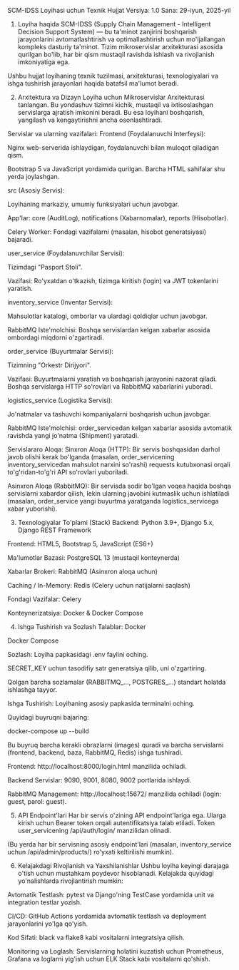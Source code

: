 SCM-IDSS Loyihasi uchun Texnik Hujjat
Versiya: 1.0
Sana: 29-iyun, 2025-yil

1. Loyiha haqida
SCM-IDSS (Supply Chain Management - Intelligent Decision Support System) — bu ta'minot zanjirini boshqarish jarayonlarini avtomatlashtirish va optimallashtirish uchun mo'ljallangan kompleks dasturiy ta'minot. Tizim mikroservislar arxitekturasi asosida qurilgan bo'lib, har bir qism mustaqil ravishda ishlash va rivojlanish imkoniyatiga ega.

Ushbu hujjat loyihaning texnik tuzilmasi, arxitekturasi, texnologiyalari va ishga tushirish jarayonlari haqida batafsil ma'lumot beradi.

2. Arxitektura va Dizayn
Loyiha uchun Mikroservislar Arxitekturasi tanlangan. Bu yondashuv tizimni kichik, mustaqil va ixtisoslashgan servislarga ajratish imkonini beradi. Bu esa loyihani boshqarish, yangilash va kengaytirishni ancha osonlashtiradi.

Servislar va ularning vazifalari:
Frontend (Foydalanuvchi Interfeysi):

Nginx web-serverida ishlaydigan, foydalanuvchi bilan muloqot qiladigan qism.

Bootstrap 5 va JavaScript yordamida qurilgan. Barcha HTML sahifalar shu yerda joylashgan.

src (Asosiy Servis):

Loyihaning markaziy, umumiy funksiyalari uchun javobgar.

App'lar: core (AuditLog), notifications (Xabarnomalar), reports (Hisobotlar).

Celery Worker: Fondagi vazifalarni (masalan, hisobot generatsiyasi) bajaradi.

user_service (Foydalanuvchilar Servisi):

Tizimdagi "Pasport Stoli".

Vazifasi: Ro'yxatdan o'tkazish, tizimga kiritish (login) va JWT tokenlarini yaratish.

inventory_service (Inventar Servisi):

Mahsulotlar katalogi, omborlar va ulardagi qoldiqlar uchun javobgar.

RabbitMQ Iste'molchisi: Boshqa servislardan kelgan xabarlar asosida ombordagi miqdorni o'zgartiradi.

order_service (Buyurtmalar Servisi):

Tizimning "Orkestr Dirijyori".

Vazifasi: Buyurtmalarni yaratish va boshqarish jarayonini nazorat qiladi. Boshqa servislarga HTTP so'rovlari va RabbitMQ xabarlarini yuboradi.

logistics_service (Logistika Servisi):

Jo'natmalar va tashuvchi kompaniyalarni boshqarish uchun javobgar.

RabbitMQ Iste'molchisi: order_servicedan kelgan xabarlar asosida avtomatik ravishda yangi jo'natma (Shipment) yaratadi.

Servislararo Aloqa:
Sinxron Aloqa (HTTP): Bir servis boshqasidan darhol javob olishi kerak bo'lganda (masalan, order_servicening inventory_servicedan mahsulot narxini so'rashi) requests kutubxonasi orqali to'g'ridan-to'g'ri API so'rovlari yuboriladi.

Asinxron Aloqa (RabbitMQ): Bir servisda sodir bo'lgan voqea haqida boshqa servislarni xabardor qilish, lekin ularning javobini kutmaslik uchun ishlatiladi (masalan, order_service yangi buyurtma yaratganda logistics_servicega xabar yuborishi).

3. Texnologiyalar To'plami (Stack)
Backend: Python 3.9+, Django 5.x, Django REST Framework

Frontend: HTML5, Bootstrap 5, JavaScript (ES6+)

Ma'lumotlar Bazasi: PostgreSQL 13 (mustaqil konteynerda)

Xabarlar Brokeri: RabbitMQ (Asinxron aloqa uchun)

Caching / In-Memory: Redis (Celery uchun natijalarni saqlash)

Fondagi Vazifalar: Celery

Konteynerizatsiya: Docker & Docker Compose

4. Ishga Tushirish va Sozlash
Talablar:
Docker

Docker Compose

Sozlash:
Loyiha papkasidagi .env faylini oching.

SECRET_KEY uchun tasodifiy satr generatsiya qilib, uni o'zgartiring.

Qolgan barcha sozlamalar (RABBITMQ_..., POSTGRES_...) standart holatda ishlashga tayyor.

Ishga Tushirish:
Loyihaning asosiy papkasida terminalni oching.

Quyidagi buyruqni bajaring:

docker-compose up --build

Bu buyruq barcha kerakli obrazlarni (images) quradi va barcha servislarni (frontend, backend, baza, RabbitMQ, Redis) ishga tushiradi.

Frontend: http://localhost:8000/login.html manzilida ochiladi.

Backend Servislar: 9090, 9001, 8080, 9002 portlarida ishlaydi.

RabbitMQ Management: http://localhost:15672/ manzilida ochiladi (login: guest, parol: guest).

5. API Endpoint'lari
Har bir servis o'zining API endpoint'lariga ega. Ularga kirish uchun Bearer token orqali autentifikatsiya talab etiladi. Token user_servicening /api/auth/login/ manzilidan olinadi.

(Bu yerda har bir servisning asosiy endpoint'lari (masalan, inventory_service uchun /api/admin/products/) ro'yxati keltirilishi mumkin).

6. Kelajakdagi Rivojlanish va Yaxshilanishlar
Ushbu loyiha keyingi darajaga o'tish uchun mustahkam poydevor hisoblanadi. Kelajakda quyidagi yo'nalishlarda rivojlantirish mumkin:

Avtomatik Testlash: pytest va Django'ning TestCase yordamida unit va integration testlar yozish.

CI/CD: GitHub Actions yordamida avtomatik testlash va deployment jarayonlarini yo'lga qo'yish.

Kod Sifati: black va flake8 kabi vositalarni integratsiya qilish.

Monitoring va Loglash: Servislarning holatini kuzatish uchun Prometheus, Grafana va loglarni yig'ish uchun ELK Stack kabi vositalarni qo'shish.